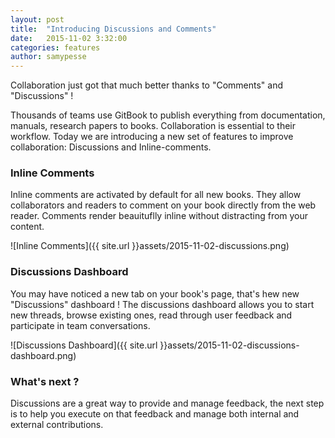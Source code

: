 ```yaml
---
layout: post
title:  "Introducing Discussions and Comments"
date:   2015-11-02 3:32:00
categories: features
author: samypesse
---
```


Collaboration just got that much better thanks to "Comments" and "Discussions" !

<!-- more -->

Thousands of teams use GitBook to publish everything from documentation, manuals, research papers to books. Collaboration is essential to their workflow. Today we are introducing a new set of features to improve collaboration: Discussions and Inline-comments.

### Inline Comments

Inline comments are activated by default for all new books. They allow collaborators and readers to comment on your book directly from the web reader. Comments render beauituflly inline without distracting from your content.

![Inline Comments]({{ site.url }}assets/2015-11-02-discussions.png)

### Discussions Dashboard

You may have noticed a new tab on your book's page, that's hew new "Discussions" dashboard ! The discussions dashboard allows you to start new threads, browse existing ones, read through user feedback and participate in team conversations.

![Discussions Dashboard]({{ site.url }}assets/2015-11-02-discussions-dashboard.png)

### What's next ?

Discussions are a great way to provide and manage feedback, the next step is to help you execute on that feedback and manage both internal and external contributions.
